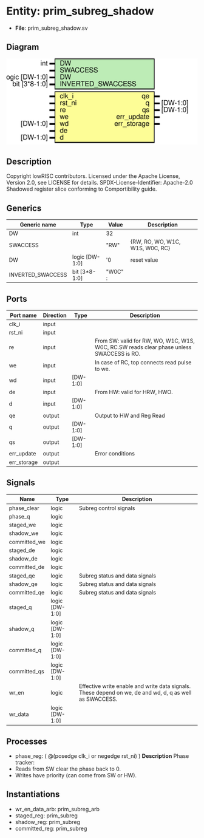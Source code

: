 # Entity: prim_subreg_shadow

- **File**: prim_subreg_shadow.sv
## Diagram

![Diagram](prim_subreg_shadow.svg "Diagram")
## Description

Copyright lowRISC contributors.
 Licensed under the Apache License, Version 2.0, see LICENSE for details.
 SPDX-License-Identifier: Apache-2.0
 Shadowed register slice conforming to Comportibility guide.
 
## Generics

| Generic name      | Type           | Value   | Description                     |
| ----------------- | -------------- | ------- | ------------------------------- |
| DW                | int            | 32      |                                 |
| SWACCESS          |                | "RW"    | {RW, RO, WO, W1C, W1S, W0C, RC} |
| DW                | logic [DW-1:0] | '0      | reset value                     |
| INVERTED_SWACCESS | bit [3*8-1:0]  | "W0C" : |                                 |
## Ports

| Port name   | Direction | Type     | Description                                                                               |
| ----------- | --------- | -------- | ----------------------------------------------------------------------------------------- |
| clk_i       | input     |          |                                                                                           |
| rst_ni      | input     |          |                                                                                           |
| re          | input     |          | From SW: valid for RW, WO, W1C, W1S, W0C, RC.SW reads clear phase unless SWACCESS is RO.  |
| we          | input     |          | In case of RC, top connects read pulse to we.                                             |
| wd          | input     | [DW-1:0] |                                                                                           |
| de          | input     |          | From HW: valid for HRW, HWO.                                                              |
| d           | input     | [DW-1:0] |                                                                                           |
| qe          | output    |          | Output to HW and Reg Read                                                                 |
| q           | output    | [DW-1:0] |                                                                                           |
| qs          | output    | [DW-1:0] |                                                                                           |
| err_update  | output    |          | Error conditions                                                                          |
| err_storage | output    |          |                                                                                           |
## Signals

| Name         | Type           | Description                                                                                              |
| ------------ | -------------- | -------------------------------------------------------------------------------------------------------- |
| phase_clear  | logic          | Subreg control signals                                                                                   |
| phase_q      | logic          |                                                                                                          |
| staged_we    | logic          |                                                                                                          |
| shadow_we    | logic          |                                                                                                          |
| committed_we | logic          |                                                                                                          |
| staged_de    | logic          |                                                                                                          |
| shadow_de    | logic          |                                                                                                          |
| committed_de | logic          |                                                                                                          |
| staged_qe    | logic          | Subreg status and data signals                                                                           |
| shadow_qe    | logic          | Subreg status and data signals                                                                           |
| committed_qe | logic          | Subreg status and data signals                                                                           |
| staged_q     | logic [DW-1:0] |                                                                                                          |
| shadow_q     | logic [DW-1:0] |                                                                                                          |
| committed_q  | logic [DW-1:0] |                                                                                                          |
| committed_qs | logic [DW-1:0] |                                                                                                          |
| wr_en        | logic          | Effective write enable and write data signals. These depend on we, de and wd, d, q as well as SWACCESS.  |
| wr_data      | logic [DW-1:0] |                                                                                                          |
## Processes
- phase_reg: ( @(posedge clk_i or negedge rst_ni) )
**Description**
Phase tracker:
- Reads from SW clear the phase back to 0.
- Writes have priority (can come from SW or HW).

## Instantiations

- wr_en_data_arb: prim_subreg_arb
- staged_reg: prim_subreg
- shadow_reg: prim_subreg
- committed_reg: prim_subreg
